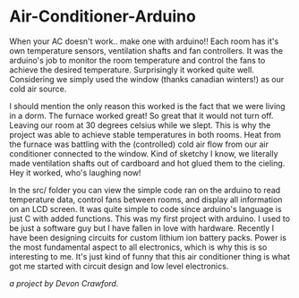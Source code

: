 # Air-Conditioner-Arduino

When your AC doesn't work.. make one with arduino!! Each room has it's own temperature sensors, 
ventilation shafts and fan controllers. It was the arduino's job to monitor the room temperature
and control the fans to achieve the desired temperature. Surprisingly it worked quite well. Considering
we simply used the window (thanks canadian winters!) as our cold air source.

I should mention the only reason this worked is the fact that we were living in a dorm. The furnace worked great!
So great that it would not turn off. Leaving our room at 30 degrees celsius while we slept. This is why the
project was able to achieve stable temperatures in both rooms. Heat from the furnace was battling with
the (controlled) cold air flow from our air conditioner connected to the window. Kind of sketchy I know,
we literally made ventilation shafts out of cardboard and hot glued them to the cieling. Hey it worked, who's laughing
now!

In the src/ folder you can view the simple code ran on the arduino to read temperature data, control fans between rooms, 
and display all information on an LCD screen. It was quite simple to code since arduino's language is just C with added functions. 
This was my first project with arduino. I used to be just a software guy but I have fallen in love with hardware. Recently I have
been designing circuits for custom lithium ion battery packs. Power is the most fundamental aspect to all electronics, which is 
why this is so interesting to me. It's just kind of funny that this air conditioner thing is what got me started with circuit design
and low level electronics.

*a project by Devon Crawford.*
